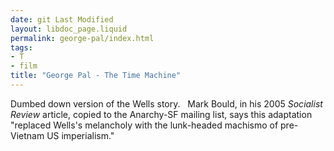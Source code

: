 ```yaml
---
date: git Last Modified
layout: libdoc_page.liquid
permalink: george-pal/index.html
tags:
- T
- film
title: "George Pal - The Time Machine"
---
```


Dumbed down version of the Wells story.
 
Mark Bould, in his 2005 _Socialist Review_ article,  copied to the Anarchy-SF mailing list, says this adaptation "replaced Wells's  melancholy with the lunk-headed machismo of pre-Vietnam US imperialism."